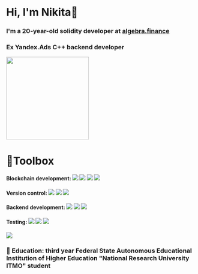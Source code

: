 <div id="header">
 <h1> Hi, I'm Nikita👋 </h1>
  <h3> I'm a 20-year-old solidity developer at <a href="https://algebra.finance/" target="_blank">algebra.finance</a> </h3>
  <h3>Ex Yandex.Ads C++ backend developer</h3>
  <img src="https://media.tenor.com/bWUeVRqW9-IAAAAi/fast-cat-cat-excited.gif" width="220"/>
</div>

<div id="header">
 <h1> 📁Toolbox </h1>
  <h4>Blockchain development:  <img src="https://img.shields.io/badge/EVM blockchains-blue"/> <img src="https://img.shields.io/badge/Solidity-blue"/> <img src="https://img.shields.io/badge/TS/JS-blue"/> <img src="https://img.shields.io/badge/Hardhat-blue"/></h4> 
  <h4>Version control:  <img src="https://img.shields.io/badge/Git-blue"/> <img src="https://img.shields.io/badge/GitHub-blue"/> <img src="https://img.shields.io/badge/Gitlab-blue"/></h4> 
  <h4>Backend development:  <img src="https://img.shields.io/badge/Golang-blue"/> <img src="https://img.shields.io/badge/C++-blue"/> <img src="https://img.shields.io/badge/Python (Django framework)-blue"/></h4>
  <h4>Testing:  <img src="https://img.shields.io/badge/PyTest-blue"/> <img src="https://img.shields.io/badge/catch2-blue"/> <img src="https://img.shields.io/badge/mocha-blue"/></h4>
  <img src="https://media.tenor.com/e-jW2Jgb8zYAAAAi/rofa-cat-rofa.gif"/>
</div>

<div>
  <h3>🏫 Education: third year Federal State Autonomous Educational Institution of Higher Education "National Research University ITMO" student</h3>
</div>
<!--
**fourlen/fourlen** is a ✨ _special_ ✨ repository because its `README.md` (this file) appears on your GitHub profile.

Here are some ideas to get you started:

- 🔭 I’m currently working on ...
- 🌱 I’m currently learning ...
- 👯 I’m looking to collaborate on ...
- 🤔 I’m looking for help with ...
- 💬 Ask me about ...
- 📫 How to reach me: ...
- 😄 Pronouns: ...
- ⚡ Fun fact: ...
-->

